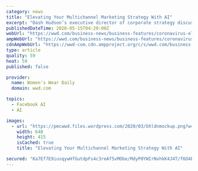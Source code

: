 ```yaml
---
category: news
title: "Elevating Your Multichannel Marketing Strategy With AI"
excerpt: "Dash Hudson’s executive director of corporate strategy discusses strategy in the new world, the importance of brand story and key digital channels."
publishedDateTime: 2020-05-15T04:20:00Z
webUrl: "https://wwd.com/business-news/business-features/coronavirus-elevating-your-multichannel-marketing-strategy-with-ai-1203631437/"
ampWebUrl: "https://wwd.com/business-news/business-features/coronavirus-elevating-your-multichannel-marketing-strategy-with-ai-1203631437/amp/"
cdnAmpWebUrl: "https://wwd-com.cdn.ampproject.org/c/s/wwd.com/business-news/business-features/coronavirus-elevating-your-multichannel-marketing-strategy-with-ai-1203631437/amp/"
type: article
quality: 59
heat: 59
published: false

provider:
  name: Women's Wear Daily
  domain: wwd.com

topics:
  - Facebook AI
  - AI

images:
  - url: "https://pmcwwd.files.wordpress.com/2020/03/bhldnmockup.png?w=640&h=415&crop=1"
    width: 640
    height: 415
    isCached: true
    title: "Elevating Your Multichannel Marketing Strategy With AI"

secured: "Ka7Ef7E9iusqywHfGutdpFs4c3reAf5vMObe/MdyP0YWIrNxhkK4J4T/f6O4EtoRMU7cWxec6zIuGFB99BD6SW6qRfVyBfylUkOIPegKON18+XY532uPl5SiOR6QW5E1kZadZK6T9L5L9fugnCEnOOuBZDDlutdBm/QG42LrAR39a2Q3cs+bYPQuXimnNvwOuApPGm/UvwcXfPqhZyRXUxlttkMUZaUw+yIAkaaktjen0DPKhf4rPQoDD/qipdg71wU+qI+35NXldgIssMDoGeBCzlJ+IwiLLb16SjwP+7BtdrG73MAIo6RXuf0IntQ/R0Sjay0QXKCN3sShj6vDY0bClCbMlquT0eUW2NKMRSTSnhi/uw0pDeksyaduA6prDeUKV22DiQ56TDy2pzKkVltGeeCn+SvClyhpk7N9igOs4oTHePqvkBEnDg9Pgtijz4LfWASawPD4YTAwDefrqh7+F/ydCbqazBGD35tqok8=;UNFzR9KyUgGq2vGqJfPKFw=="
---
```


